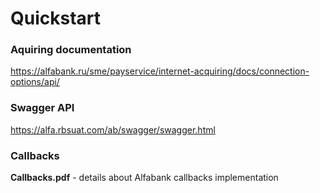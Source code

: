# Quickstart
### Aquiring documentation
https://alfabank.ru/sme/payservice/internet-acquiring/docs/connection-options/api/
### Swagger API
https://alfa.rbsuat.com/ab/swagger/swagger.html
### Callbacks
**Callbacks.pdf** - details about Alfabank callbacks implementation

[link-author]: https://github.com/CaCTuCaTu4ECKuu